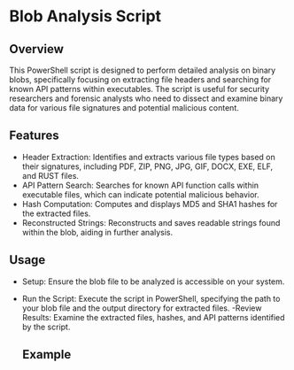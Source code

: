 # Blob Analysis Script
## Overview
 This PowerShell script is designed to perform detailed analysis on binary blobs, specifically focusing on extracting file headers and searching for known API patterns within executables. The script is useful for security researchers and forensic analysts who need to dissect and examine binary data for various file signatures and potential malicious content.

## Features
 - Header Extraction: Identifies and extracts various file types based on their signatures, including PDF, ZIP, PNG, JPG, GIF, DOCX, EXE, ELF, and RUST files.
 - API Pattern Search: Searches for known API function calls within executable files, which can indicate potential malicious behavior.
 - Hash Computation: Computes and displays MD5 and SHA1 hashes for the extracted files.
 - Reconstructed Strings: Reconstructs and saves readable strings found within the blob, aiding in further analysis.

## Usage
- Setup: Ensure the blob file to be analyzed is accessible on your system.
- Run the Script: Execute the script in PowerShell, specifying the path to your blob file and the output directory for extracted files.
 -Review Results: Examine the extracted files, hashes, and API patterns identified by the script.

  ## Example
```

```
